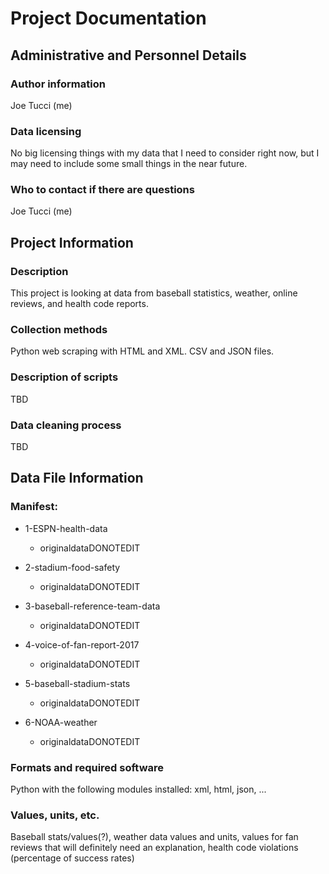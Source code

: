 # Project Documentation



## Administrative and Personnel Details 

### Author information
Joe Tucci (me)

### Data licensing
No big licensing things with my data that I need to consider right now, but I may need to include some small things in the near future.

### Who to contact if there are questions
Joe Tucci (me)


## Project Information

### Description
This project is looking at data from baseball statistics, weather, online reviews, and health code reports.

### Collection methods
Python web scraping with HTML and XML. CSV and JSON files.

### Description of scripts
TBD

### Data cleaning process
TBD


## Data File Information

### Manifest:

* 1-ESPN-health-data
  * originaldataDONOTEDIT

* 2-stadium-food-safety
  * originaldataDONOTEDIT

* 3-baseball-reference-team-data
  * originaldataDONOTEDIT

* 4-voice-of-fan-report-2017
  * originaldataDONOTEDIT

* 5-baseball-stadium-stats
  * originaldataDONOTEDIT

* 6-NOAA-weather
  * originaldataDONOTEDIT


### Formats and required software
Python with the following modules installed: xml, html, json, ...

### Values, units, etc.
Baseball stats/values(?), weather data values and units, values for fan reviews that will definitely need an explanation, health code violations (percentage of success rates)



